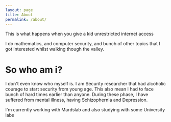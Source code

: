 ```yaml
---
layout: page
title: About
permalink: /about/
---
```

This is what happens when you give a kid unrestricted internet access 

I do mathematics, and computer security, and bunch of other topics that I got interested whilst walking though the valley. 

# So who am i? 

I don't even know who myself is. 
I am Security researcher that had alcoholic courage to start security from young age. 
This also mean I had to face bunch of hard times earlier than anyone. During these phase, 
I have suffered from mental illness, having Schizophernia and Depression. 

I'm currently working with Mardslab and also studying with some University labs 
